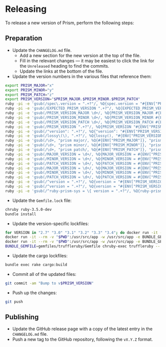 # Releasing

To release a new version of Prism, perform the following steps:

## Preparation

* Update the `CHANGELOG.md` file.
  * Add a new section for the new version at the top of the file.
  * Fill in the relevant changes — it may be easiest to click the link for the `Unreleased` heading to find the commits.
  * Update the links at the bottom of the file.
* Update the version numbers in the various files that reference them:

```sh
export PRISM_MAJOR="x"
export PRISM_MINOR="y"
export PRISM_PATCH="z"
export PRISM_VERSION="$PRISM_MAJOR.$PRISM_MINOR.$PRISM_PATCH"
ruby -pi -e 'gsub(/spec\.version = ".+?"/, %Q{spec.version = "#{ENV["PRISM_VERSION"]}"})' prism.gemspec
ruby -pi -e 'gsub(/EXPECTED_PRISM_VERSION ".+?"/, %Q{EXPECTED_PRISM_VERSION "#{ENV["PRISM_VERSION"]}"})' ext/prism/extension.h
ruby -pi -e 'gsub(/PRISM_VERSION_MAJOR \d+/, %Q{PRISM_VERSION_MAJOR #{ENV["PRISM_MAJOR"]}})' include/prism/version.h
ruby -pi -e 'gsub(/PRISM_VERSION_MINOR \d+/, %Q{PRISM_VERSION_MINOR #{ENV["PRISM_MINOR"]}})' include/prism/version.h
ruby -pi -e 'gsub(/PRISM_VERSION_PATCH \d+/, %Q{PRISM_VERSION_PATCH #{ENV["PRISM_PATCH"]}})' include/prism/version.h
ruby -pi -e 'gsub(/PRISM_VERSION ".+?"/, %Q{PRISM_VERSION "#{ENV["PRISM_VERSION"]}"})' include/prism/version.h
ruby -pi -e 'gsub(/"version": ".+?"/, %Q{"version": "#{ENV["PRISM_VERSION"]}"})' javascript/package.json
ruby -pi -e 'gsub(/lossy\(\), ".+?"/, %Q{lossy(), "#{ENV["PRISM_VERSION"]}"})' rust/ruby-prism-sys/tests/utils_tests.rs
ruby -pi -e 'gsub(/\d+, "prism major/, %Q{#{ENV["PRISM_MAJOR"]}, "prism major})' templates/java/org/prism/Loader.java.erb
ruby -pi -e 'gsub(/\d+, "prism minor/, %Q{#{ENV["PRISM_MINOR"]}, "prism minor})' templates/java/org/prism/Loader.java.erb
ruby -pi -e 'gsub(/\d+, "prism patch/, %Q{#{ENV["PRISM_PATCH"]}, "prism patch})' templates/java/org/prism/Loader.java.erb
ruby -pi -e 'gsub(/MAJOR_VERSION = \d+/, %Q{MAJOR_VERSION = #{ENV["PRISM_MAJOR"]}})' templates/javascript/src/deserialize.js.erb
ruby -pi -e 'gsub(/MINOR_VERSION = \d+/, %Q{MINOR_VERSION = #{ENV["PRISM_MINOR"]}})' templates/javascript/src/deserialize.js.erb
ruby -pi -e 'gsub(/PATCH_VERSION = \d+/, %Q{PATCH_VERSION = #{ENV["PRISM_PATCH"]}})' templates/javascript/src/deserialize.js.erb
ruby -pi -e 'gsub(/MAJOR_VERSION = \d+/, %Q{MAJOR_VERSION = #{ENV["PRISM_MAJOR"]}})' templates/lib/prism/serialize.rb.erb
ruby -pi -e 'gsub(/MINOR_VERSION = \d+/, %Q{MINOR_VERSION = #{ENV["PRISM_MINOR"]}})' templates/lib/prism/serialize.rb.erb
ruby -pi -e 'gsub(/PATCH_VERSION = \d+/, %Q{PATCH_VERSION = #{ENV["PRISM_PATCH"]}})' templates/lib/prism/serialize.rb.erb
ruby -pi -e 'gsub(/^version = ".+?"/, %Q{version = "#{ENV["PRISM_VERSION"]}"})' rust/ruby-prism-sys/Cargo.toml
ruby -pi -e 'gsub(/^version = ".+?"/, %Q{version = "#{ENV["PRISM_VERSION"]}"})' rust/ruby-prism/Cargo.toml
ruby -pi -e 'gsub(/^ruby-prism-sys = \{ version = ".+?"/, %Q{ruby-prism-sys = \{ version = "#{ENV["PRISM_VERSION"]}"})' rust/ruby-prism/Cargo.toml
```

* Update the `Gemfile.lock` file:

```sh
chruby ruby-3.5.0-dev
bundle install
```

* Update the version-specific lockfiles:

```sh
for VERSION in "2.7" "3.0" "3.1" "3.2" "3.3" "3.4"; do docker run -it --rm -v "$PWD":/usr/src/app -w /usr/src/app -e BUNDLE_GEMFILE="gemfiles/$VERSION/Gemfile" "ruby:$VERSION" bundle update; done
docker run -it --rm -v "$PWD":/usr/src/app -w /usr/src/app -e BUNDLE_GEMFILE="gemfiles/3.5/Gemfile" ruby:3.5.0-preview1 bundle update
docker run -it --rm -v "$PWD":/usr/src/app -w /usr/src/app -e BUNDLE_GEMFILE="gemfiles/jruby/Gemfile" jruby:latest bundle update
BUNDLE_GEMFILE=gemfiles/truffleruby/Gemfile chruby-exec truffleruby -- bundle update
```

* Update the cargo lockfiles:

```sh
bundle exec rake cargo:build
```

* Commit all of the updated files:

```sh
git commit -am "Bump to v$PRISM_VERSION"
```

* Push up the changes:

```sh
git push
```

## Publishing

* Update the GitHub release page with a copy of the latest entry in the `CHANGELOG.md` file.
* Push a new tag to the GitHub repository, following the `vX.Y.Z` format.
